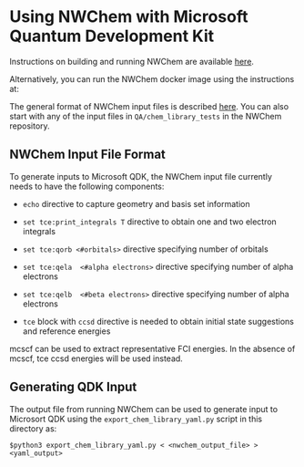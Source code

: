 Using NWChem with Microsoft Quantum Development Kit
===================================================

Instructions on building and running NWChem are available
[here](http://www.nwchem-sw.org/index.php/Main_Page).

Alternatively, you can run the NWChem docker image using the
instructions at:

<to be filled in>

The general format of NWChem input files is described
[here](https://github.com/nwchemgit/nwchem/wiki). You can also start
with any of the input files in `QA/chem_library_tests` in the NWChem
repository.

## NWChem Input File Format

To generate inputs to Microsoft QDK, the NWChem input file currently
needs to have the following components:

* `echo` directive to capture geometry and basis set information

* `set tce:print_integrals T` directive to obtain one and two electron integrals

* `set tce:qorb <#orbitals>` directive specifying number of orbitals

* `set tce:qela  <#alpha electrons>` directive specifying number of alpha electrons

* `set tce:qelb  <#beta electrons>` directive specifying number of alpha electrons

* `tce` block with `ccsd` directive is needed to obtain initial state
  suggestions and reference energies

mcscf can be used to extract representative FCI energies. In the
absence of mcscf, tce ccsd energies will be used instead.

## Generating QDK Input

The output file from running NWChem can be used to generate input to
Microsort QDK using the `export_chem_library_yaml.py` script in this
directory as:

`$python3 export_chem_library_yaml.py < <nwchem_output_file> > <yaml_output>`

